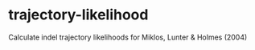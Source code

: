 # trajectory-likelihood
Calculate indel trajectory likelihoods for Miklos, Lunter &amp; Holmes (2004)

